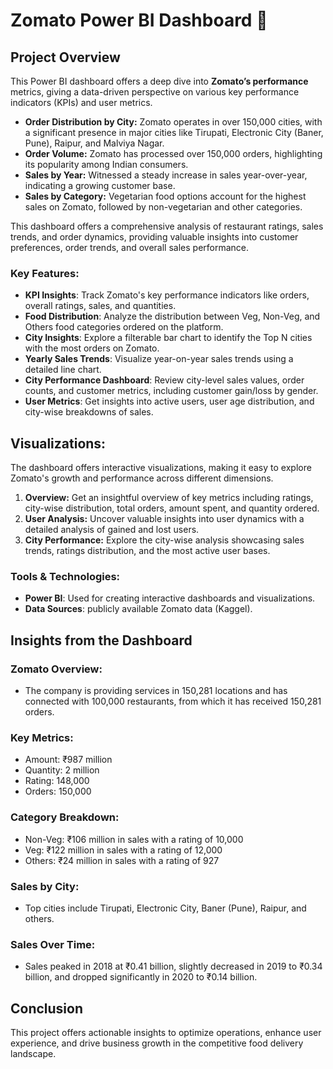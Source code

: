 # Zomato Power BI Dashboard 🚀

## Project Overview
This Power BI dashboard offers a deep dive into **Zomato’s performance** metrics, giving a data-driven perspective on various key performance indicators (KPIs) and user metrics.

- **Order Distribution by City:** Zomato operates in over 150,000 cities, with a significant presence in major cities like Tirupati, Electronic City (Baner, Pune), Raipur, and Malviya Nagar.
- **Order Volume:** Zomato has processed over 150,000 orders, highlighting its popularity among Indian consumers.
- **Sales by Year:** Witnessed a steady increase in sales year-over-year, indicating a growing customer base.
- **Sales by Category:** Vegetarian food options account for the highest sales on Zomato, followed by non-vegetarian and other categories.

This dashboard offers a comprehensive analysis of restaurant ratings, sales trends, and order dynamics, providing valuable insights into customer preferences, order trends, and overall sales performance.


### Key Features:
- **KPI Insights**: Track Zomato's key performance indicators like orders, overall ratings, sales, and quantities.
- **Food Distribution**: Analyze the distribution between Veg, Non-Veg, and Others food categories ordered on the platform.
- **City Insights**: Explore a filterable bar chart to identify the Top N cities with the most orders on Zomato.
- **Yearly Sales Trends**: Visualize year-on-year sales trends using a detailed line chart.
- **City Performance Dashboard**: Review city-level sales values, order counts, and customer metrics, including customer gain/loss by gender.
- **User Metrics**: Get insights into active users, user age distribution, and city-wise breakdowns of sales.

## Visualizations:
The dashboard offers interactive visualizations, making it easy to explore Zomato's growth and performance across different dimensions.

1. **Overview:** Get an insightful overview of key metrics including ratings, city-wise distribution, total orders, amount spent, and quantity ordered.
2. **User Analysis:** Uncover valuable insights into user dynamics with a detailed analysis of gained and lost users.
3. **City Performance:** Explore the city-wise analysis showcasing sales trends, ratings distribution, and the most active user bases.

### Tools & Technologies:
- **Power BI**: Used for creating interactive dashboards and visualizations.
- **Data Sources**: publicly available Zomato data (Kaggel).

## Insights from the Dashboard

### Zomato Overview:

- The company is providing services in 150,281 locations and has connected with 100,000 restaurants, from which it has received 150,281 orders.

### Key Metrics:

- Amount: ₹987 million
- Quantity: 2 million
- Rating: 148,000
- Orders: 150,000

### Category Breakdown:

- Non-Veg: ₹106 million in sales with a rating of 10,000
- Veg: ₹122 million in sales with a rating of 12,000
- Others: ₹24 million in sales with a rating of 927

### Sales by City:

- Top cities include Tirupati, Electronic City, Baner (Pune), Raipur, and others.

### Sales Over Time:

- Sales peaked in 2018 at ₹0.41 billion, slightly decreased in 2019 to ₹0.34 billion, and dropped significantly in 2020 to ₹0.14 billion.

## Conclusion

This project offers actionable insights to optimize operations, enhance user experience, and drive business growth in the competitive food delivery landscape.



